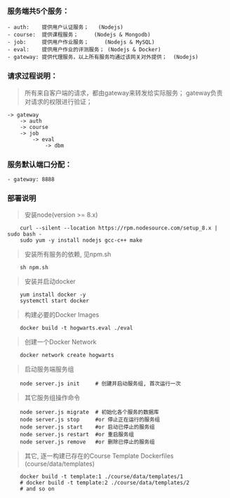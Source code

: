 ### 服务端共5个服务：
    - auth:    提供用户认证服务；   (Nodejs)
    - course:  提供课程服务；     (Nodejs & Mongodb)
    - job:     提供用户作业服务；     (Nodejs & MySQL)
    - eval:    提供用户作业的评测服务； (Nodejs & Docker)
    - gateway: 提供代理服务，以上所有服务均通过该网关对外提供；  (Nodejs)

### 请求过程说明：
> 所有来自客户端的请求，都由gateway来转发给实际服务；
> gateway负责对请求的权限进行验证；
    
    -> gateway  
        -> auth
        -> course
        -> job
            -> eval
                -> dbm

### 服务默认端口分配：
    - gateway: 8888

### 部署说明
> 安装node(version >= 8.x)
```shell
    curl --silent --location https://rpm.nodesource.com/setup_8.x | sudo bash -
    sudo yum -y install nodejs gcc-c++ make
```

> 安装所有服务的依赖, 见npm.sh
```shell
    sh npm.sh
```

> 安装并启动docker
```shell
    yum install docker -y
    systemctl start docker
```

> 构建必要的Docker Images
```shell
    docker build -t hogwarts.eval ./eval
```

> 创建一个Docker Network
```shell
    docker network create hogwarts
```

> 启动服务端服务组
```shell
    node server.js init     # 创建并启动服务组, 首次运行一次
```

> 其它服务组操作命令

```shell
    node server.js migrate  # 初始化各个服务的数据库
    node server.js stop     #or 停止正在运行的服务组
    node server.js start    #or 启动已停止的服务组
    node server.js restart  #or 重启服务组
    node server.js remove   #or 删除已停止的服务组
```

> 其它, 逐一构建已存在的Course Template Dockerfiles (course/data/templates)

```shell
    docker build -t template:1 ./course/data/templates/1
    # docker build -t template:2 ./course/data/templates/2
    # and so on
```